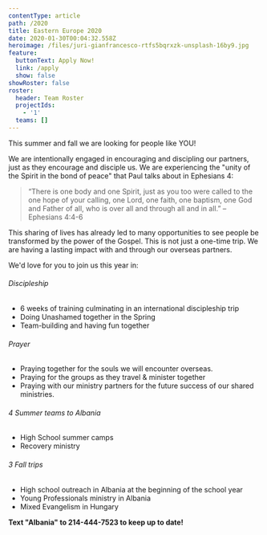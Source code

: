 ```yaml
---
contentType: article
path: /2020
title: Eastern Europe 2020
date: 2020-01-30T00:04:32.558Z
heroimage: /files/juri-gianfrancesco-rtfs5bqrxzk-unsplash-16by9.jpg
feature:
  buttonText: Apply Now!
  link: /apply
  show: false
showRoster: false
roster:
  header: Team Roster
  projectIds:
    - '1'
  teams: []
---
```

This summer and fall we are looking for people like YOU!

We are intentionally engaged in encouraging and discipling our partners, just as they encourage and disciple us. We are experiencing the "unity of the Spirit in the bond of peace" that Paul talks about in Ephesians 4:

> “There is one body and one Spirit, just as you too were called to the one hope of your calling, one Lord, one faith, one baptism, one God and Father of all, who is over all and through all and in all.” – Ephesians 4:4-6

This sharing of lives has already led to many opportunities to see people be transformed by the power of the Gospel.  This is not just a one-time trip.  We are having a lasting impact with and through our overseas partners.


We'd love for you to join us this year in:
###### Discipleship
* 6 weeks of training culminating in an international discipleship trip
* Doing Unashamed together in the Spring
* Team-building and having fun together

###### Prayer
* Praying together for the souls we will encounter overseas.
* Praying for the groups as they travel & minister together
* Praying with our ministry partners for the future success of our shared ministries.

###### 4 Summer teams to Albania
* High School summer camps
* Recovery ministry

###### 3 Fall trips
* High school outreach in Albania at the beginning of the school year
* Young Professionals ministry in Albania
* Mixed Evangelism in Hungary

**Text "Albania" to 214-444-7523 to keep up to date!**

